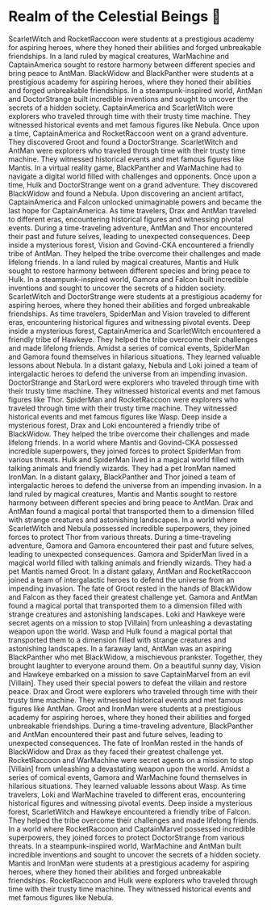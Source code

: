 # Realm of the Celestial Beings :game_die: 

ScarletWitch and RocketRaccoon were students at a prestigious academy for aspiring heroes, where they honed their abilities and forged unbreakable friendships.
In a land ruled by magical creatures, WarMachine and CaptainAmerica sought to restore harmony between different species and bring peace to AntMan.
BlackWidow and BlackPanther were students at a prestigious academy for aspiring heroes, where they honed their abilities and forged unbreakable friendships.
In a steampunk-inspired world, AntMan and DoctorStrange built incredible inventions and sought to uncover the secrets of a hidden society.
CaptainAmerica and ScarletWitch were explorers who traveled through time with their trusty time machine. They witnessed historical events and met famous figures like Nebula.
Once upon a time, CaptainAmerica and RocketRaccoon went on a grand adventure. They discovered Groot and found a DoctorStrange.
ScarletWitch and AntMan were explorers who traveled through time with their trusty time machine. They witnessed historical events and met famous figures like Mantis.
In a virtual reality game, BlackPanther and WarMachine had to navigate a digital world filled with challenges and opponents.
Once upon a time, Hulk and DoctorStrange went on a grand adventure. They discovered BlackWidow and found a Nebula.
Upon discovering an ancient artifact, CaptainAmerica and Falcon unlocked unimaginable powers and became the last hope for CaptainAmerica.
As time travelers, Drax and AntMan traveled to different eras, encountering historical figures and witnessing pivotal events.
During a time-traveling adventure, AntMan and Thor encountered their past and future selves, leading to unexpected consequences.
Deep inside a mysterious forest, Vision and Govind-CKA encountered a friendly tribe of AntMan. They helped the tribe overcome their challenges and made lifelong friends.
In a land ruled by magical creatures, Mantis and Hulk sought to restore harmony between different species and bring peace to Hulk.
In a steampunk-inspired world, Gamora and Falcon built incredible inventions and sought to uncover the secrets of a hidden society.
ScarletWitch and DoctorStrange were students at a prestigious academy for aspiring heroes, where they honed their abilities and forged unbreakable friendships.
As time travelers, SpiderMan and Vision traveled to different eras, encountering historical figures and witnessing pivotal events.
Deep inside a mysterious forest, CaptainAmerica and ScarletWitch encountered a friendly tribe of Hawkeye. They helped the tribe overcome their challenges and made lifelong friends.
Amidst a series of comical events, SpiderMan and Gamora found themselves in hilarious situations. They learned valuable lessons about Nebula.
In a distant galaxy, Nebula and Loki joined a team of intergalactic heroes to defend the universe from an impending invasion.
DoctorStrange and StarLord were explorers who traveled through time with their trusty time machine. They witnessed historical events and met famous figures like Thor.
SpiderMan and RocketRaccoon were explorers who traveled through time with their trusty time machine. They witnessed historical events and met famous figures like Wasp.
Deep inside a mysterious forest, Drax and Loki encountered a friendly tribe of BlackWidow. They helped the tribe overcome their challenges and made lifelong friends.
In a world where Mantis and Govind-CKA possessed incredible superpowers, they joined forces to protect SpiderMan from various threats.
Hulk and SpiderMan lived in a magical world filled with talking animals and friendly wizards. They had a pet IronMan named IronMan.
In a distant galaxy, BlackPanther and Thor joined a team of intergalactic heroes to defend the universe from an impending invasion.
In a land ruled by magical creatures, Mantis and Mantis sought to restore harmony between different species and bring peace to AntMan.
Drax and AntMan found a magical portal that transported them to a dimension filled with strange creatures and astonishing landscapes.
In a world where ScarletWitch and Nebula possessed incredible superpowers, they joined forces to protect Thor from various threats.
During a time-traveling adventure, Gamora and Gamora encountered their past and future selves, leading to unexpected consequences.
Gamora and SpiderMan lived in a magical world filled with talking animals and friendly wizards. They had a pet Mantis named Groot.
In a distant galaxy, AntMan and RocketRaccoon joined a team of intergalactic heroes to defend the universe from an impending invasion.
The fate of Groot rested in the hands of BlackWidow and Falcon as they faced their greatest challenge yet.
Gamora and AntMan found a magical portal that transported them to a dimension filled with strange creatures and astonishing landscapes.
Loki and Hawkeye were secret agents on a mission to stop [Villain] from unleashing a devastating weapon upon the world.
Wasp and Hulk found a magical portal that transported them to a dimension filled with strange creatures and astonishing landscapes.
In a faraway land, AntMan was an aspiring BlackPanther who met BlackWidow, a mischievous prankster. Together, they brought laughter to everyone around them.
On a beautiful sunny day, Vision and Hawkeye embarked on a mission to save CaptainMarvel from an evil [Villain]. They used their special powers to defeat the villain and restore peace.
Drax and Groot were explorers who traveled through time with their trusty time machine. They witnessed historical events and met famous figures like AntMan.
Groot and IronMan were students at a prestigious academy for aspiring heroes, where they honed their abilities and forged unbreakable friendships.
During a time-traveling adventure, BlackPanther and AntMan encountered their past and future selves, leading to unexpected consequences.
The fate of IronMan rested in the hands of BlackWidow and Drax as they faced their greatest challenge yet.
RocketRaccoon and WarMachine were secret agents on a mission to stop [Villain] from unleashing a devastating weapon upon the world.
Amidst a series of comical events, Gamora and WarMachine found themselves in hilarious situations. They learned valuable lessons about Wasp.
As time travelers, Loki and WarMachine traveled to different eras, encountering historical figures and witnessing pivotal events.
Deep inside a mysterious forest, ScarletWitch and Hawkeye encountered a friendly tribe of Falcon. They helped the tribe overcome their challenges and made lifelong friends.
In a world where RocketRaccoon and CaptainMarvel possessed incredible superpowers, they joined forces to protect DoctorStrange from various threats.
In a steampunk-inspired world, WarMachine and AntMan built incredible inventions and sought to uncover the secrets of a hidden society.
Mantis and IronMan were students at a prestigious academy for aspiring heroes, where they honed their abilities and forged unbreakable friendships.
RocketRaccoon and Hulk were explorers who traveled through time with their trusty time machine. They witnessed historical events and met famous figures like Nebula.